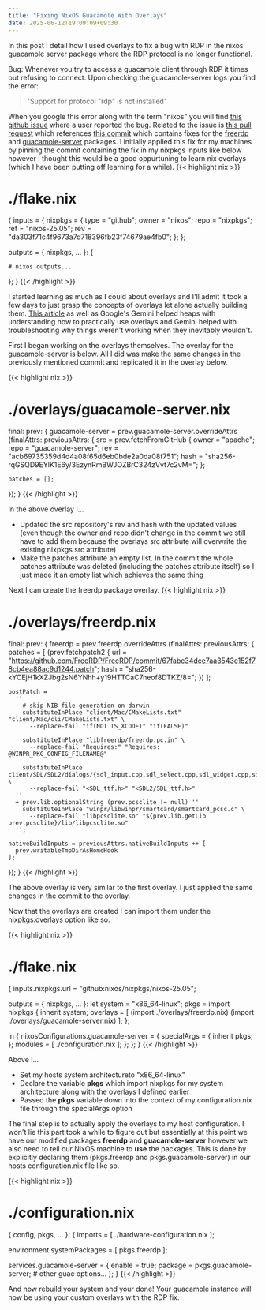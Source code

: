 ```yaml
---
title: "Fixing NixOS Guacamole With Overlays"
date: 2025-06-12T19:09:09+09:30
---
```

In this post I detail how I used overlays to fix a bug with RDP in the nixos guacamole server package where the RDP protocol is no longer functional.

Bug: Whenever you try to access a guacamole client through RDP it times out refusing to connect. Upon checking the guacamole-server logs you find the error:
> 'Support for protocol "rdp" is not installed'

When you google this error along with the term "nixos" you will find [this github issue](https://github.com/NixOS/nixpkgs/issues/395919) where a user reported the bug. Related to the issue is [this pull request](https://github.com/NixOS/nixpkgs/pull/407726) which references [this commit](https://github.com/NixOS/nixpkgs/commit/da303f71c4f9673a7d718396fb23f74679ae4fb0) which contains fixes for the [freerdp](https://github.com/NixOS/nixpkgs/commit/da303f71c4f9673a7d718396fb23f74679ae4fb0#diff-080939340c91a8f001aa4528a8feb3fca424ba1d8d25d95b2a459190a672c9c0) and [guacamole-server](https://github.com/NixOS/nixpkgs/commit/da303f71c4f9673a7d718396fb23f74679ae4fb0#diff-476d095db70babe67a8febd74ed3fb5178e0b0ecb5e1abad8b2ce9d6bdb7e45f) packages. I initially applied this fix for my machines by pinning the commit containing the fix in my nixpkgs inputs like below however I thought this would be a good oppurtuning to learn nix overlays (which I have been putting off learning for a while).
{{< highlight nix >}}

# ./flake.nix
{
  inputs = {
    nixpkgs = {
      type = "github";
      owner = "nixos";
      repo = "nixpkgs";
      ref = "nixos-25.05";
      rev = "da303f71c4f9673a7d718396fb23f74679ae4fb0";
    };
  };

  outputs = { nixpkgs, ... }: {

    # nixos outputs...

  };
}
{{< /highlight >}}

I started learning as much as I could about overlays and I'll admit it took a few days to just grasp the concepts of overlays let alone actually building them. [This article](https://nixos-and-flakes.thiscute.world/nixpkgs/overlays) as well as Google's Gemini helped heaps with understanding how to practically use overlays and Gemini helped with troubleshooting why things weren't working when they inevitably wouldn't.

First I began working on the overlays themselves. The overlay for the guacamole-server is below. All I did was make the same changes in the previously mentioned commit and replicated it in the overlay below.

{{< highlight nix >}}
# ./overlays/guacamole-server.nix
final: prev: {
  guacamole-server = prev.guacamole-server.overrideAttrs (finalAttrs: previousAttrs: {
    src = prev.fetchFromGitHub {
      owner = "apache";
      repo = "guacamole-server";
      rev = "acb69735359d4d4a08f65d6eb0bde2a0da08f751";
      hash = "sha256-rqGSQD9EYlK1E6y/3EzynRmBWJOZBrC324zVvt7c2vM=";
    };

    patches = [];
  });
}
{{< /highlight >}}

In the above overlay I...
- Updated the src repository's rev and hash with the updated values (even though the owner and repo didn't change in the commit we still have to add them because the overlays src attribute will overwrite the existing nixpkgs src attribute)
- Make the patches attribute an empty list. In the commit the whole patches attribute was deleted (including the patches attribute itself) so I just made it an empty list which achieves the same thing

Next I can create the freerdp package overlay.
{{< highlight nix >}}
# ./overlays/freerdp.nix
final: prev: {
  freerdp = prev.freerdp.overrideAttrs (finalAttrs: previousAttrs: {
    patches = [
      (prev.fetchpatch2 {
        url = "https://github.com/FreeRDP/FreeRDP/commit/67fabc34dce7aa3543e152f78cb4ea88ac9d1244.patch";
        hash = "sha256-kYCEjH1kXZJbg2sN6YNhh+y19HTTCaC7neof8DTKZ/8=";
      })
    ];

    postPatch =
      ''
        # skip NIB file generation on darwin
        substituteInPlace "client/Mac/CMakeLists.txt" "client/Mac/cli/CMakeLists.txt" \
          --replace-fail "if(NOT IS_XCODE)" "if(FALSE)"

        substituteInPlace "libfreerdp/freerdp.pc.in" \
          --replace-fail "Requires:" "Requires: @WINPR_PKG_CONFIG_FILENAME@"

        substituteInPlace client/SDL/SDL2/dialogs/{sdl_input.cpp,sdl_select.cpp,sdl_widget.cpp,sdl_widget.hpp} \
          --replace-fail "<SDL_ttf.h>" "<SDL2/SDL_ttf.h>"
      ''
      + prev.lib.optionalString (prev.pcsclite != null) ''
        substituteInPlace "winpr/libwinpr/smartcard/smartcard_pcsc.c" \
          --replace-fail "libpcsclite.so" "${prev.lib.getLib prev.pcsclite}/lib/libpcsclite.so"
      '';

    nativeBuildInputs = previousAttrs.nativeBuildInputs ++ [
      prev.writableTmpDirAsHomeHook
    ];
  });
}
{{< /highlight >}}

The above overlay is very similar to the first overlay. I just applied the same changes in the commit to the overlay.

Now that the overlays are created I can import them under the nixpkgs.overlays option like so.

{{< highlight nix >}}
# ./flake.nix
{
  inputs.nixpkgs.url = "github:nixos/nixpkgs/nixos-25.05"; 

  outputs = { nixpkgs, ... }: let
    system = "x86_64-linux";
    pkgs = import nixpkgs {
      inherit system;
      overlays = [
        (import ./overlays/freerdp.nix)
        (import ./overlays/guacamole-server.nix)
      ];
    };

  in {
    nixosConfigurations.guacamole-server = {
      specialArgs = {
        inherit pkgs;
      };
      modules = [
        ./configuration.nix
      ];
    };
  };
}
{{< /highlight >}}

Above I...
- Set my hosts system architectureto "x86_64-linux"
- Declare the variable **pkgs** which import nixpkgs for my system architecture along with the overlays I defined earlier
- Passed the **pkgs** variable down into the context of my configuration.nix file through the specialArgs option

The final step is to actually apply the overlays to my host configuration. I won't lie this part took a while to figure out but essentially at this point we have our modified packages **freerdp** and **guacamole-server** however we also need to tell our NixOS machine to **use** the packages. This is done by explicitly declaring them (pkgs.freerdp and pkgs.guacamole-server) in our hosts configuration.nix file like so.

{{< highlight nix >}}
# ./configuration.nix

{ config, pkgs, ... }: {
  imports = [
    ./hardware-configuration.nix
  ];

  environment.systemPackages = [
    pkgs.freerdp
  ];

  services.guacamole-server = {
    enable = true;
    package = pkgs.guacamole-server;
    # other guac options...
  };
}
{{< /highlight >}}

And now rebuild your system and your done! Your guacamole instance will now be using your custom overlays with the RDP fix.
